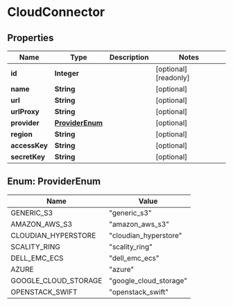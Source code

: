 

# CloudConnector

## Properties

Name | Type | Description | Notes
------------ | ------------- | ------------- | -------------
**id** | **Integer** |  |  [optional] [readonly]
**name** | **String** |  |  [optional]
**url** | **String** |  |  [optional]
**urlProxy** | **String** |  |  [optional]
**provider** | [**ProviderEnum**](#ProviderEnum) |  |  [optional]
**region** | **String** |  |  [optional]
**accessKey** | **String** |  |  [optional]
**secretKey** | **String** |  |  [optional]



## Enum: ProviderEnum

Name | Value
---- | -----
GENERIC_S3 | &quot;generic_s3&quot;
AMAZON_AWS_S3 | &quot;amazon_aws_s3&quot;
CLOUDIAN_HYPERSTORE | &quot;cloudian_hyperstore&quot;
SCALITY_RING | &quot;scality_ring&quot;
DELL_EMC_ECS | &quot;dell_emc_ecs&quot;
AZURE | &quot;azure&quot;
GOOGLE_CLOUD_STORAGE | &quot;google_cloud_storage&quot;
OPENSTACK_SWIFT | &quot;openstack_swift&quot;



